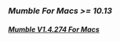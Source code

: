 ### _Mumble For Macs >= 10.13_   
#### [**_Mumble V1.4.274 For Macs_**](https://home.mycloud.com/action/share/bd298be3-3b42-4cae-b20f-5d5500582d7c)
<script type='text/javascript' src='https://storage.ko-fi.com/cdn/widget/Widget_2.js'></script><script type='text/javascript'>kofiwidget2.init('Hey! Support Me On Ko-fi!', '#29abe0', 'L4L76FZ0F');kofiwidget2.draw();</script> 
